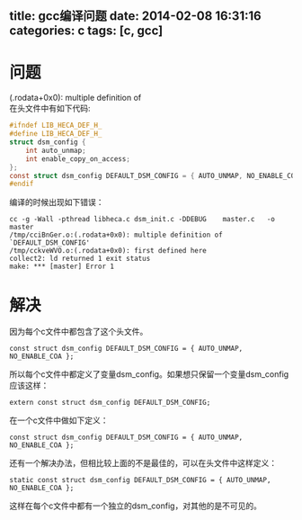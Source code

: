 title: gcc编译问题
date: 2014-02-08 16:31:16
categories: c
tags: [c, gcc]
---
# 问题
(.rodata+0x0): multiple definition of   
在头文件中有如下代码:

```c
#ifndef LIB_HECA_DEF_H_
#define LIB_HECA_DEF_H_
struct dsm_config {
    int auto_unmap;
    int enable_copy_on_access;
};
const struct dsm_config DEFAULT_DSM_CONFIG = { AUTO_UNMAP, NO_ENABLE_COA };
#endif
```
编译的时候出现如下错误：
```
cc -g -Wall -pthread libheca.c dsm_init.c -DDEBUG    master.c   -o master
/tmp/cciBnGer.o:(.rodata+0x0): multiple definition of `DEFAULT_DSM_CONFIG'
/tmp/cckveWVO.o:(.rodata+0x0): first defined here
collect2: ld returned 1 exit status
make: *** [master] Error 1
```

# 解决
因为每个c文件中都包含了这个头文件。
```
const struct dsm_config DEFAULT_DSM_CONFIG = { AUTO_UNMAP, NO_ENABLE_COA };
```

所以每个c文件中都定义了变量dsm_config。如果想只保留一个变量dsm_config应该这样：
```
extern const struct dsm_config DEFAULT_DSM_CONFIG;
```
在一个c文件中做如下定义：
```
const struct dsm_config DEFAULT_DSM_CONFIG = { AUTO_UNMAP, NO_ENABLE_COA };
```

还有一个解决办法，但相比较上面的不是最佳的，可以在头文件中这样定义：
```
static const struct dsm_config DEFAULT_DSM_CONFIG = { AUTO_UNMAP, NO_ENABLE_COA };
```
这样在每个c文件中都有一个独立的dsm_config，对其他的是不可见的。
